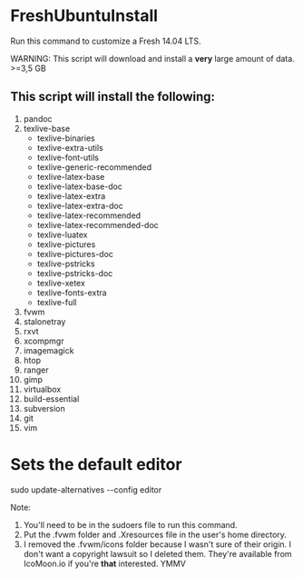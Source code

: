 FreshUbuntuInstall
==================

Run this command to customize a Fresh 14.04 LTS.

WARNING: This script will download and install a **very** large amount of data. >=3,5 GB

This script will install the following:
---------------------------------------

1. pandoc
1. texlive-base
    + texlive-binaries
    + texlive-extra-utils
    + texlive-font-utils
    + texlive-generic-recommended
    + texlive-latex-base
    + texlive-latex-base-doc
    + texlive-latex-extra
    + texlive-latex-extra-doc
    + texlive-latex-recommended
    + texlive-latex-recommended-doc
    + texlive-luatex
    + texlive-pictures
    + texlive-pictures-doc
    + texlive-pstricks
    + texlive-pstricks-doc
    + texlive-xetex
    + texlive-fonts-extra
    + texlive-full
1. fvwm
1. stalonetray
1. rxvt
1. xcompmgr
1. imagemagick
1. htop
1. ranger
1. gimp
1. virtualbox
1. build-essential
1. subversion
1. git
1. vim

# Sets the default editor
sudo update-alternatives --config editor


Note:

1. You'll need to be in the sudoers file to run this command.
1. Put the .fvwm folder and .Xresources file in the user's home directory.
1. I removed the .fvwm/icons folder because I wasn't sure of their origin. I don't want a copyright lawsuit so I deleted them. They're available from IcoMoon.io if you're **that** interested. YMMV
